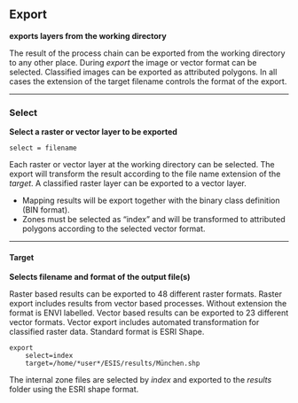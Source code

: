 ## Export	

**exports layers from the working directory**

The result of the process chain can be exported from the working directory to any other place. During *export* the image or vector format can be selected. Classified images can be exported as attributed polygons. In all cases the extension of the target filename controls the format of the export.

------

### Select

**Select a raster or vector layer to be exported**

`select = filename`

Each raster or vector layer at the working directory can be selected. The export will transform the result according to the file name extension of the *target*. A classified raster layer can be exported to a vector layer.

- Mapping results will be export together with the binary class definition (BIN format).
- Zones must be selected as “index” and will be transformed to attributed polygons according to the selected vector format.

------

#### Target

**Selects filename and format of the output file(s)**

Raster based results can be exported to 48 different raster formats. Raster export includes results from vector based processes. Without extension the format is ENVI labelled.
Vector based results can be exported to 23 different vector formats. Vector export includes automated transformation for classified raster data. Standard format is ESRI Shape.

```
export
	select=index
	target=/home/*user*/ESIS/results/München.shp
```

The internal zone files are selected by *index* and exported to the *results* folder using the ESRI shape format. 
